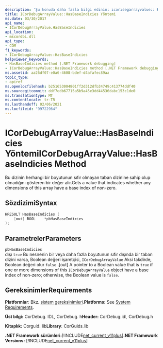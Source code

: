 ```yaml
---
description: 'Şu konuda daha fazla bilgi edinin: ıcorısegarrayvalue:: HasBaseIndicies yöntemi'
title: ICorDebugArrayValue::HasBaseIndicies Yöntemi
ms.date: 03/30/2017
api_name:
- ICorDebugArrayValue.HasBaseIndicies
api_location:
- mscordbi.dll
api_type:
- COM
f1_keywords:
- ICorDebugArrayValue::HasBaseIndicies
helpviewer_keywords:
- HasBaseIndicies method [.NET Framework debugging]
- ICorDebugArrayValue::HasBaseIndicies method [.NET Framework debugging]
ms.assetid: aa26df07-e0a6-4608-bdef-d4afafec89aa
topic_type:
- apiref
ms.openlocfilehash: b251653004801ff2d312dfb34749c413774ddf40
ms.sourcegitcommit: ddf7edb67715a5b9a45e3dd44536dabc153c1de0
ms.translationtype: MT
ms.contentlocale: tr-TR
ms.lasthandoff: 02/06/2021
ms.locfileid: "99722964"
---
```

# <a name="icordebugarrayvaluehasbaseindicies-method"></a><span data-ttu-id="5cd32-103">ICorDebugArrayValue::HasBaseIndicies Yöntemi</span><span class="sxs-lookup"><span data-stu-id="5cd32-103">ICorDebugArrayValue::HasBaseIndicies Method</span></span>

<span data-ttu-id="5cd32-104">Bu dizinin herhangi bir boyutunun sıfır olmayan taban dizinine sahip olup olmadığını gösteren bir değer alır.</span><span class="sxs-lookup"><span data-stu-id="5cd32-104">Gets a value that indicates whether any dimensions of this array have a base index of non-zero.</span></span>  
  
## <a name="syntax"></a><span data-ttu-id="5cd32-105">Sözdizimi</span><span class="sxs-lookup"><span data-stu-id="5cd32-105">Syntax</span></span>  
  
```cpp  
HRESULT HasBaseIndicies (  
    [out] BOOL    *pbHasBaseIndicies  
);  
```  
  
## <a name="parameters"></a><span data-ttu-id="5cd32-106">Parametreler</span><span class="sxs-lookup"><span data-stu-id="5cd32-106">Parameters</span></span>  

 `pbHasBaseIndicies`  
 <span data-ttu-id="5cd32-107">dışı `true` Bu nesnenin bir veya daha fazla boyutunun sıfır dışında bir taban dizini varsa, Boolean değeri işaretçisi, `ICorDebugArrayValue` Aksi takdirde, Boolean değeri olur `false` .</span><span class="sxs-lookup"><span data-stu-id="5cd32-107">[out] A pointer to a Boolean value that is `true` if one or more dimensions of this `ICorDebugArrayValue` object have a base index of non-zero; otherwise, the Boolean value is `false`.</span></span>  
  
## <a name="requirements"></a><span data-ttu-id="5cd32-108">Gereksinimler</span><span class="sxs-lookup"><span data-stu-id="5cd32-108">Requirements</span></span>  

 <span data-ttu-id="5cd32-109">**Platformlar:** Bkz. [sistem gereksinimleri](../../get-started/system-requirements.md).</span><span class="sxs-lookup"><span data-stu-id="5cd32-109">**Platforms:** See [System Requirements](../../get-started/system-requirements.md).</span></span>  
  
 <span data-ttu-id="5cd32-110">**Üst bilgi:** CorDebug. IDL, CorDebug. h</span><span class="sxs-lookup"><span data-stu-id="5cd32-110">**Header:** CorDebug.idl, CorDebug.h</span></span>  
  
 <span data-ttu-id="5cd32-111">**Kitaplık:** Corguid. lib</span><span class="sxs-lookup"><span data-stu-id="5cd32-111">**Library:** CorGuids.lib</span></span>  
  
 <span data-ttu-id="5cd32-112">**.NET Framework sürümleri:**[!INCLUDE[net_current_v11plus](../../../../includes/net-current-v11plus-md.md)]</span><span class="sxs-lookup"><span data-stu-id="5cd32-112">**.NET Framework Versions:** [!INCLUDE[net_current_v11plus](../../../../includes/net-current-v11plus-md.md)]</span></span>
